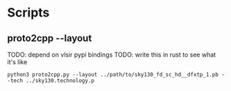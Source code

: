 # Scripts

## proto2cpp --layout

TODO: depend on vlsir pypi bindings
TODO: write this in rust to see what it's like

```
python3 proto2cpp.py --layout ../path/to/sky130_fd_sc_hd__dfxtp_1.pb --tech ../sky130.technology.p
```
